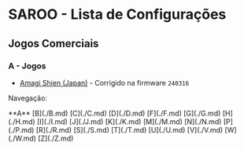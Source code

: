 # SAROO - Lista de Configurações

## Jogos Comerciais

### A - Jogos

- [Amagi Shien (Japan)](../../../Regions/Retails/Japan/T-1513G/README.md) - Corrigido na firmware `240316`

Navegação:

<!-- [# (0-9)](./09.md) --> **A** [B](./B.md) [C](./C.md) [D](./D.md) <!-- [E](./E.md) --> [F](./F.md) [G](./G.md) [H](./H.md) [I](./I.md) [J](./J.md) [K](./K.md) <!-- [L](./L.md) --> [M](./M.md) [N](./N.md) <!-- [O](./O.md) --> [P](./P.md) <!-- [Q](./Q.md) --> [R](./R.md) [S](./S.md) [T](./T.md) [U](./U.md) [V](./V.md) [W](./W.md) <!-- [X](./X.md) --> <!-- [Y](./Y.md) --> [Z](./Z.md)
